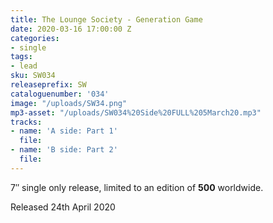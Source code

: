 ```yaml
---
title: The Lounge Society - Generation Game
date: 2020-03-16 17:00:00 Z
categories:
- single
tags:
- lead
sku: SW034
releaseprefix: SW
cataloguenumber: '034'
image: "/uploads/SW34.png"
mp3-asset: "/uploads/SW034%20Side%20FULL%205March20.mp3"
tracks:
- name: 'A side: Part 1'
  file: 
- name: 'B side: Part 2'
  file: 
---
```


7″ single only release, limited to an edition of **500** worldwide.

Released 24th April 2020